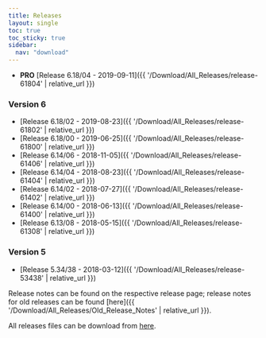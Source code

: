 ```yaml
---
title: Releases
layout: single
toc: true
toc_sticky: true
sidebar:
  nav: "download"
---
```


  - **PRO** [Release 6.18/04 - 2019-09-11]({{ '/Download/All_Releases/release-61804' | relative_url }})

### Version 6

  -  [Release 6.18/02 - 2019-08-23]({{ '/Download/All_Releases/release-61802' | relative_url }})
  -  [Release 6.18/00 - 2019-06-25]({{ '/Download/All_Releases/release-61800' | relative_url }})
  -  [Release 6.14/06 - 2018-11-05]({{ '/Download/All_Releases/release-61406' | relative_url }})
  -  [Release 6.14/04 - 2018-08-23]({{ '/Download/All_Releases/release-61404' | relative_url }})
  -  [Release 6.14/02 - 2018-07-27]({{ '/Download/All_Releases/release-61402' | relative_url }})
  -  [Release 6.14/00 - 2018-06-13]({{ '/Download/All_Releases/release-61400' | relative_url }})
  -  [Release 6.13/08 - 2018-05-15]({{ '/Download/All_Releases/release-61308' | relative_url }})

### Version 5

  -  [Release 5.34/38 - 2018-03-12]({{ '/Download/All_Releases/release-53438' | relative_url }})

Release notes can be found on the respective release page; release notes for old releases
can be found [here]({{ '/Download/All_Releases/Old_Release_Notes' | relative_url }}).

All releases files can be download from [here](https://root.cern.ch/download/).
